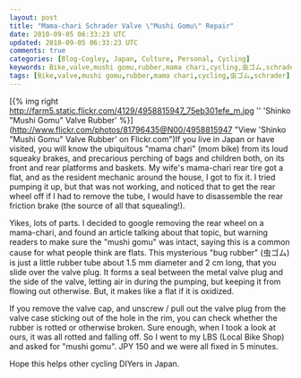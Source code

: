 ```yaml
---           
layout: post
title: "Mama-chari Schrader Valve \"Mushi Gomu\" Repair"
date: 2010-09-05 06:33:23 UTC
updated: 2010-09-05 06:33:23 UTC
comments: true
categories: [Blog-Cogley, Japan, Culture, Personal, Cycling]
keywords: Bike,valve,mushi gomu,rubber,mama chari,cycling,虫ゴム,schrader
tags: [Bike,valve,mushi gomu,rubber,mama chari,cycling,虫ゴム,schrader]
---
```

 


[{% img right http://farm5.static.flickr.com/4129/4958815947_75eb301efe_m.jpg '' 'Shinko "Mushi Gomu" Valve Rubber' %}](http://www.flickr.com/photos/81796435@N00/4958815947 "View 'Shinko "Mushi Gomu" Valve Rubber' on Flickr.com")If you live in Japan or have visited, you will know the ubiquitous "mama chari" (mom bike) from its loud squeaky brakes, and precarious perching of bags and children both, on its front and rear platforms and baskets. My wife's mama-chari rear tire got a flat, and as the resident mechanic around the house, I got to fix it. I tried pumping it up, but that was not working, and noticed that to get the rear wheel off if I had to remove the tube, I would have to disassemble the rear friction brake (the source of all that squealing!). 




Yikes, lots of parts. I decided to google removing the rear wheel on a mama-chari, and found an article talking about that topic, but warning readers to make sure the "mushi gomu" was intact, saying this is a common cause for what people think are flats. This mysterious "bug rubber" (虫ゴム) is just a little rubber tube about 1.5 mm diameter and 2 cm long, that you slide over the valve plug. It forms a seal between the metal valve plug and the side of the valve, letting air in during the pumping, but keeping it from flowing out otherwise. But, it makes like a flat if it is oxidized. 




If you remove the valve cap, and unscrew / pull out the valve plug from the valve case sticking out of the hole in the rim, you can check whether the rubber is rotted or otherwise broken. Sure enough, when I took a look at ours, it was all rotted and falling off. So I went to my LBS (Local Bike Shop) and asked for "mushi gomu". JPY 150 and we were all fixed in 5 minutes. 




Hope this helps other cycling DIYers in Japan. 


